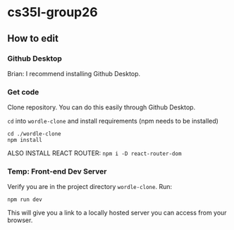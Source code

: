 # cs35l-group26

## How to edit

### Github Desktop

Brian: I recommend installing Github Desktop.

### Get code

Clone repository. You can do this easily through Github Desktop.

`cd` into `wordle-clone` and install requirements (npm needs to be installed)

```shell
cd ./wordle-clone
npm install
```
ALSO INSTALL REACT ROUTER: `npm i -D react-router-dom`

### Temp: Front-end Dev Server

Verify you are in the project directory `wordle-clone`. Run:

```shell
npm run dev
```

This will give you a link to a locally hosted server you can access from your browser.
